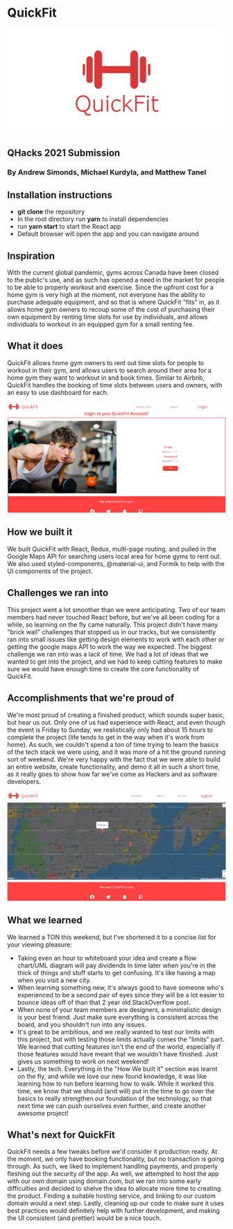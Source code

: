 # QuickFit
![Logo](/src/assets/QuickFit.jpg)

## QHacks 2021 Submission
### By Andrew Simonds, Michael Kurdyla, and Matthew Tanel

## Installation instructions
- **git clone** the repository
- In the root directory run **yarn** to install dependencies
- run **yarn start** to start the React app
- Default browser will open the app and you can navigate around


## Inspiration
With the current global pandemic, gyms across Canada have been closed to the public's use, and as such has opened a need in the market for people to be able to properly workout and exercise. Since the upfront cost for a home gym is very high at the moment, not everyone has the ability to purchase adequate equipment, and so that is where QuickFit "fits" in, as it allows home gym owners to recoup some of the cost of purchasing their own equipment by renting time slots for use by individuals, and allows individuals to workout in an equipped gym for a small renting fee.

## What it does
QuickFit allows home gym owners to rent out time slots for people to workout in their gym, and allows users to search around their area for a home gym they want to workout in and book times. Similar to Airbnb, QuickFit handles the booking of time slots between users and owners, with an easy to use dashboard for each.

![Login](/src/assets/QuickFitLogin.png)

## How we built it
We built QuickFit with React, Redux, multi-page routing, and pulled in the Google Maps API for searching users local area for home gyms to rent out. We also used styled-components, @material-ui, and Formik to help with the UI components of the project.

## Challenges we ran into
This project went a lot smoother than we were anticipating. Two of our team members had never touched React before, but we've all been coding for a while, so learning on the fly came naturally. This project didn't have many "brick wall" challenges that stopped us in our tracks, but we consistently ran into small issues like getting design elements to work with each other or getting the google maps API to work the way we expected. The biggest challenge we ran into was a lack of time. We had a lot of ideas that we wanted to get into the project, and we had to keep cutting features to make sure we would have enough time to create the core functionality of QuickFit.

## Accomplishments that we're proud of
We're most proud of creating a finished product, which sounds super basic, but hear us out. Only one of us had experience with React, and even though the event is Friday to Sunday, we realistically only had about 15 hours to complete the project (life tends to get in the way when it's work from home). As such, we couldn't spend a ton of time trying to learn the basics of the tech stack we were using, and it was more of a hit the ground running sort of weekend. We're very happy with the fact that we were able to build an entire website, create functionality, and demo it all in such a short time, as it really goes to show how far we've come as Hackers and as software developers.

![Map](/src/assets/QuickFitMap.png)

## What we learned
We learned a TON this weekend, but I've shortened it to a concise list for your viewing pleasure:

- Taking even an hour to whiteboard your idea and create a flow chart/UML diagram will pay dividends in time later when you're in the thick of things and stuff starts to get confusing. It's like having a map when you visit a new city.
- When learning something new, it's always good to have someone who's experienced to be a second pair of eyes since they will be a lot easier to bounce ideas off of than that 2 year old StackOverflow post.
- When none of your team members are designers, a minimalistic design is your best friend. Just make sure everything is consistent across the board, and you shouldn't run into any issues.
- It's great to be ambitious, and we really wanted to test our limits with this project, but with testing those limits actually comes the "limits" part. We learned that cutting features isn't the end of the world, especially if those features would have meant that we wouldn't have finished. Just gives us something to work on next weekend!
- Lastly, the tech. Everything in the "How We built it" section was learnt on the fly, and while we love our new found knowledge, it was like learning how to run before learning how to walk. While it worked this time, we know that we should (and will) put in the time to go over the basics to really strengthen our foundation of the technology, so that next time we can push ourselves even further, and create another awesome project!

## What's next for QuickFit
QuickFit needs a few tweaks before we'd consider it production ready. At the moment, we only have booking functionality, but no transaction is going through. As such, we liked to implement handling payments, and properly fleshing out the security of the app. As well, we attempted to host the app with our own domain using domain.com, but we ran into some early difficulties and decided to shelve the idea to allocate more time to creating the product. Finding a suitable hosting service, and linking to our custom domain would a next step. Lastly, cleaning up our code to make sure it uses best practices would definitely help with further development, and making the UI consistent (and prettier) would be a nice touch.
